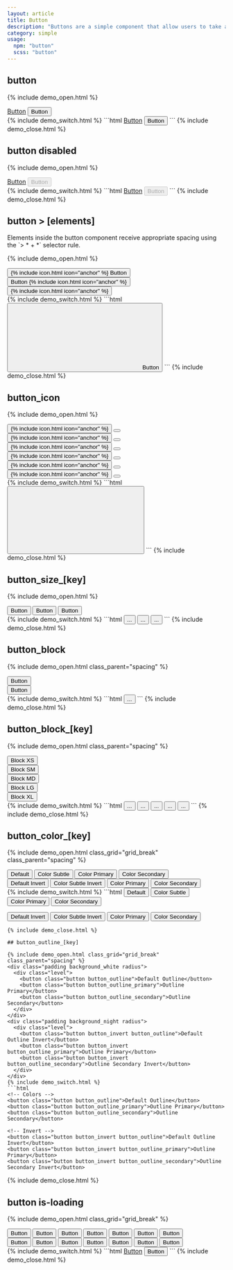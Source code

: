 ```yaml
---
layout: article
title: Button
description: "Buttons are a simple component that allow users to take actions."
category: simple
usage:
  npm: "button"
  scss: "button"
---
```


## button

{% include demo_open.html %}
<div class="level">
  <a href="#" class="button">Button</a>
  <button class="button">Button</button>
</div>
{% include demo_switch.html %}
```html
<a href="#" class="button">Button</a>
<button class="button">Button</button>
```
{% include demo_close.html %}

## button disabled

{% include demo_open.html %}
<div class="level">
  <a href="#" class="button" disabled>Button</a>
  <button class="button" disabled>Button</button>
</div>
{% include demo_switch.html %}
```html
<a href="#" class="button" disabled>Button</a>
<button class="button" disabled>Button</button>
```
{% include demo_close.html %}

## button > [elements]

<div class="type" markdown="1">
Elements inside the button component receive appropriate spacing using the `> * + *` selector rule.
</div>

{% include demo_open.html %}
<div class="level">
  <button class="button button_color_primary">
    {% include icon.html icon="anchor" %}
    <span class="button__item">Button</span>
    <span class="arrow"></span>
  </button>
  <button class="button button_color_primary">
    <span class="button__item">Button</span>
    {% include icon.html icon="anchor" %}
    <span class="arrow"></span>
  </button>
  <button class="button button_color_primary">
    {% include icon.html icon="anchor" %}
    <span class="arrow"></span>
  </button>
</div>
{% include demo_switch.html %}
```html
<button class="button">
  <svg role="img" class="icon">
    <use xlink:href="#anchor"></use>
  </svg>
  <span class="button__item">Button</span>
  <span class="arrow"></span>
</button>
```
{% include demo_close.html %}

## button_icon

{% include demo_open.html %}
<div class="level">
  <button class="button button_size_sm button_icon">
    {% include icon.html icon="anchor" %}
  </button>
  <button class="button button_size_sm button_icon">
    <span class="arrow"></span>
  </button>
  <button class="button button_size_sm button_icon button_color_primary">
    {% include icon.html icon="anchor" %}
  </button>
  <button class="button button_size_sm button_icon button_color_primary">
    <span class="arrow"></span>
  </button>
  <button class="button button_icon">
    {% include icon.html icon="anchor" %}
  </button>
  <button class="button button_icon">
    <span class="arrow"></span>
  </button>
  <button class="button button_icon button_color_primary">
    {% include icon.html icon="anchor" %}
  </button>
  <button class="button button_icon button_color_primary">
    <span class="arrow"></span>
  </button>
  <button class="button button_size_lg button_icon">
    {% include icon.html icon="anchor" %}
  </button>
  <button class="button button_size_lg button_icon">
    <span class="arrow"></span>
  </button>
  <button class="button button_size_lg button_icon button_color_primary">
    {% include icon.html icon="anchor" %}
  </button>
  <button class="button button_size_lg button_icon button_color_primary">
    <span class="arrow"></span>
  </button>
</div>
{% include demo_switch.html %}
```html
<button class="button button_icon">
  <svg role="img" class="icon">
    <use xlink:href="#anchor"></use>
  </svg>
</button>
```
{% include demo_close.html %}

## button_size_[key]

{% include demo_open.html %}
<div class="level">
  <button class="button button_size_sm button_color_primary">
    <span>Button</span>
  </button>
  <button class="button button_color_primary">
    <span>Button</span>
  </button>
  <button class="button button_size_lg button_color_primary">
    <span>Button</span>
  </button>
</div>
{% include demo_switch.html %}
```html
<button class="button button_size_sm">...</button>
<button class="button">...</button>
<button class="button button_size_lg">...</button>
```
{% include demo_close.html %}

## button_block

{% include demo_open.html class_parent="spacing" %}
<div>
  <button class="button button_block button_color_primary">Button</button>
</div>
<div>
  <button class="button button_block button_color_secondary">Button</button>
</div>
{% include demo_switch.html %}
```html
<button class="button button_block">...</button>
```
{% include demo_close.html %}

## button_block_[key]

{% include demo_open.html class_parent="spacing" %}
<div>
  <button class="button button_block_xs button_color_secondary">Block XS</button>
</div>
<div>
  <button class="button button_block_sm button_color_secondary">Block SM</button>
</div>
<div>
  <button class="button button_block_md button_color_secondary">Block MD</button>
</div>
<div>
  <button class="button button_block_lg button_color_secondary">Block LG</button>
</div>
<div>
  <button class="button button_block_xl button_color_secondary">Block XL</button>
</div>
{% include demo_switch.html %}
```html
<button class="button button_block_xs">...</button>
<button class="button button_block_sm">...</button>
<button class="button button_block_md">...</button>
<button class="button button_block_lg">...</button>
<button class="button button_block_xl">...</button>
```
{% include demo_close.html %}

## button_color_[key]

{% include demo_open.html class_grid="grid_break" class_parent="spacing" %}
<div class="padding background_white radius">
  <div class="level">
    <button class="button">Default</button>
    <button class="button button_color_subtle">Color Subtle</button>
    <button class="button button_color_primary">Color Primary</button>
    <button class="button button_color_secondary">Color Secondary</button>
  </div>
</div>
<div class="padding background_night radius">
  <div class="level">
    <button class="button button_invert">Default Invert</button>
    <button class="button button_invert button_color_subtle">Color Subtle Invert</button>
    <button class="button button_color_primary">Color Primary</button>
    <button class="button button_color_secondary">Color Secondary</button>
  </div>
</div>
{% include demo_switch.html %}
```html
<!-- Colors -->
<button class="button">Default</button>
<button class="button button_color_subtle">Color Subtle</button>
<button class="button button_color_primary">Color Primary</button>
<button class="button button_color_secondary">Color Secondary</button>

<!-- Invert -->
<button class="button button_invert">Default Invert</button>
<button class="button button_invert button_color_subtle">Color Subtle Invert</button>
<button class="button button_color_primary">Color Primary</button>
<button class="button button_color_secondary">Color Secondary</button>
```
{% include demo_close.html %}

## button_outline_[key]

{% include demo_open.html class_grid="grid_break" class_parent="spacing" %}
<div class="padding background_white radius">
  <div class="level">
    <button class="button button_outline">Default Outline</button>
    <button class="button button_outline_primary">Outline Primary</button>
    <button class="button button_outline_secondary">Outline Secondary</button>
  </div>
</div>
<div class="padding background_night radius">
  <div class="level">
    <button class="button button_invert button_outline">Default Outline Invert</button>
    <button class="button button_invert button_outline_primary">Outline Primary</button>
    <button class="button button_invert button_outline_secondary">Outline Secondary Invert</button>
  </div>
</div>
{% include demo_switch.html %}
```html
<!-- Colors -->
<button class="button button_outline">Default Outline</button>
<button class="button button_outline_primary">Outline Primary</button>
<button class="button button_outline_secondary">Outline Secondary</button>

<!-- Invert -->
<button class="button button_invert button_outline">Default Outline Invert</button>
<button class="button button_invert button_outline_primary">Outline Primary</button>
<button class="button button_invert button_outline_secondary">Outline Secondary Invert</button>
```
{% include demo_close.html %}

## button is-loading

{% include demo_open.html class_grid="grid_break" %}
<div class="padding background_white radius">
  <div class="level">
    <button class="is-loading button">Button</button>
    <button class="is-loading button button_color_subtle">Button</button>
    <button class="is-loading button button_color_primary">Button</button>
    <button class="is-loading button button_color_secondary">Button</button>
    <button class="is-loading button button_outline">Button</button>
    <button class="is-loading button button_outline_primary">Button</button>
    <button class="is-loading button button_outline_secondary">Button</button>
  </div>
</div>
<div class="padding background_night radius">
  <div class="level">
    <button class="is-loading button button_invert">Button</button>
    <button class="is-loading button button_invert button_color_subtle">Button</button>
    <button class="is-loading button button_color_primary">Button</button>
    <button class="is-loading button button_color_secondary">Button</button>
    <button class="is-loading button button_invert button_outline">Button</button>
    <button class="is-loading button button_invert button_outline_primary">Button</button>
    <button class="is-loading button button_invert button_outline_secondary">Button</button>
  </div>
</div>
{% include demo_switch.html %}
```html
<a href="#" class="button is-loading">Button</a>
<button class="button is-loading">Button</button>
```
{% include demo_close.html %}
